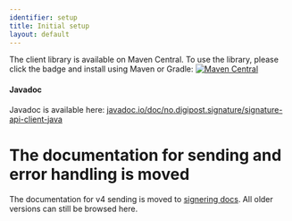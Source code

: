 ```yaml
---
identifier: setup
title: Initial setup
layout: default
---
```


The client library is available on Maven Central. To use the library, please click the badge and install using Maven or Gradle:
[![Maven Central](https://maven-badges.herokuapp.com/maven-central/no.digipost.signature/signature-api-client-java/badge.svg)](https://maven-badges.herokuapp.com/maven-central/no.digipost.signature/signature-api-client-java)

#### Javadoc

Javadoc is available here: [javadoc.io/doc/no.digipost.signature/signature-api-client-java](https://www.javadoc.io/doc/no.digipost.signature/signature-api-client-java/4.0)

# The documentation for sending and error handling is moved
 
 The documentation for v4 sending is moved to [signering docs](https://signering-docs.readthedocs.io/en/latest/index.html). All older versions can still be browsed here.
